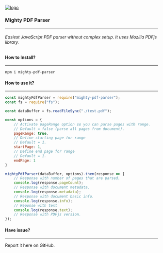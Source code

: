 [![logo](https://i.ibb.co/0CdqDtx/mpdflogo.png)]()



### Mighty PDF Parser

------

###### Easiest JavaScript PDF parser without complex setup. It uses Mozilla PDFjs library.



#### How to Install?

------

```
npm i mighty-pdf-parser
```



#### How to use it?

------

```javascript
const mightyPdfParser = require("mighty-pdf-parser");
const fs = require("fs");

const dataBuffer = fs.readFileSync("./test.pdf");

const options = {
    // Activate pageRange option so you can parse pages with range.
    // Default = false (parse all pages from document).
    pageRange: true,
    // Define starting page for range
    // Default = 1.
    startPage: 1,
    // Define end page for range
    // Default = 1.
    endPage: 1
}

mightyPdfParser(dataBuffer, options).then(response => {
    // Response with number of pages that are parsed.
    console.log(response.pageCount);
    // Response with document metadata.
    console.log(response.metadata);
    // Response with document basic info.
    console.log(response.info);
    // Reponse with text
    console.log(response.text);
    // Response with PDFjs version.
});
```



#### Have issue?

------

Report it here on GitHub.